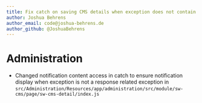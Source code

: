 ```yaml
---
title: Fix catch on saving CMS details when exception does not contain a response property
author: Joshua Behrens
author_email: code@joshua-behrens.de
author_github: @JoshuaBehrens
---
```

# Administration
* Changed notification content access in catch to ensure notification display when exception is not a response related exception in `src/Administration/Resources/app/administration/src/module/sw-cms/page/sw-cms-detail/index.js`
